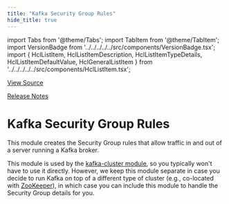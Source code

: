 ```yaml
---
title: "Kafka Security Group Rules"
hide_title: true
---
```


import Tabs from '@theme/Tabs';
import TabItem from '@theme/TabItem';
import VersionBadge from '../../../../../src/components/VersionBadge.tsx';
import { HclListItem, HclListItemDescription, HclListItemTypeDetails, HclListItemDefaultValue, HclGeneralListItem } from '../../../../../src/components/HclListItem.tsx';

<a href="https://github.com/gruntwork-io/terraform-aws-kafka/tree/master/modules%2Fkafka-security-group-rules" className="link-button" title="View the source code for this module in GitHub.">View Source</a>

<a href="https://github.com/gruntwork-io/terraform-aws-kafka/releases?q=" className="link-button" title="Release notes for only the service catalog versions which impacted this service.">Release Notes</a>

# Kafka Security Group Rules

This module creates the Security Group rules that allow traffic in and out of a server running a Kafka broker.

This module is used by the [kafka-cluster module](https://github.com/gruntwork-io/terraform-aws-kafka/tree/master/modules/kafka-cluster), so you typically won't have to use
it directly. However, we keep this module separate in case you decide to run Kafka on top of a different type of
cluster (e.g., co-located with [ZooKeeper](https://github.com/gruntwork-io/terraform-aws-zookeeper)), in which case you can
include this module to handle the Security Group details for you.


<!-- ##DOCS-SOURCER-START
{
  "originalSources": [
    "https://github.com/gruntwork-io/terraform-aws-kafka/tree/modules%2Fkafka-security-group-rules%2Freadme.md",
    "https://github.com/gruntwork-io/terraform-aws-kafka/tree/modules%2Fkafka-security-group-rules%2Fvariables.tf",
    "https://github.com/gruntwork-io/terraform-aws-kafka/tree/modules%2Fkafka-security-group-rules%2Foutputs.tf"
  ],
  "sourcePlugin": "module-catalog-api",
  "hash": "a33bafad99009a19d8b26a2febbd31ca"
}
##DOCS-SOURCER-END -->
